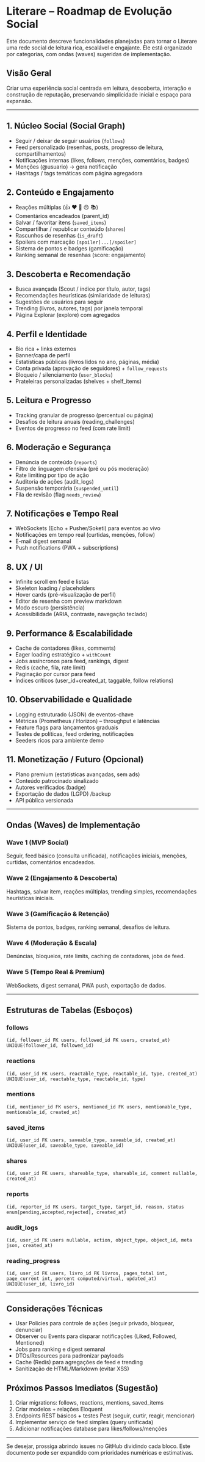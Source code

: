 # Literare – Roadmap de Evolução Social

Este documento descreve funcionalidades planejadas para tornar o Literare uma rede social de leitura rica, escalável e engajante. Ele está organizado por categorias, com ondas (waves) sugeridas de implementação.

## Visão Geral
Criar uma experiência social centrada em leitura, descoberta, interação e construção de reputação, preservando simplicidade inicial e espaço para expansão.

---
## 1. Núcleo Social (Social Graph)
- Seguir / deixar de seguir usuários (`follows`)
- Feed personalizado (resenhas, posts, progresso de leitura, compartilhamentos)
- Notificações internas (likes, follows, menções, comentários, badges)
- Menções (@usuario) → gera notificação
- Hashtags / tags temáticas com página agregadora

## 2. Conteúdo e Engajamento
- Reações múltiplas (👍 ❤️ 🤯 😢 📚)
- Comentários encadeados (parent_id)
- Salvar / favoritar itens (`saved_items`)
- Compartilhar / republicar conteúdo (`shares`)
- Rascunhos de resenhas (`is_draft`)
- Spoilers com marcação `[spoiler]...[/spoiler]`
- Sistema de pontos e badges (gamificação)
- Ranking semanal de resenhas (score: engajamento)

## 3. Descoberta e Recomendação
- Busca avançada (Scout / índice por título, autor, tags)
- Recomendações heurísticas (similaridade de leituras)
- Sugestões de usuários para seguir
- Trending (livros, autores, tags) por janela temporal
- Página Explorar (explore) com agregados

## 4. Perfil e Identidade
- Bio rica + links externos
- Banner/capa de perfil
- Estatísticas públicas (livros lidos no ano, páginas, média)
- Conta privada (aprovação de seguidores) + `follow_requests`
- Bloqueio / silenciamento (`user_blocks`)
- Prateleiras personalizadas (shelves + shelf_items)

## 5. Leitura e Progresso
- Tracking granular de progresso (percentual ou página)
- Desafios de leitura anuais (reading_challenges)
- Eventos de progresso no feed (com rate limit)

## 6. Moderação e Segurança
- Denúncia de conteúdo (`reports`)
- Filtro de linguagem ofensiva (pré ou pós moderação)
- Rate limiting por tipo de ação
- Auditoria de ações (audit_logs)
- Suspensão temporária (`suspended_until`)
- Fila de revisão (flag `needs_review`)

## 7. Notificações e Tempo Real
- WebSockets (Echo + Pusher/Soketi) para eventos ao vivo
- Notificações em tempo real (curtidas, menções, follow)
- E-mail digest semanal
- Push notifications (PWA + subscriptions)

## 8. UX / UI
- Infinite scroll em feed e listas
- Skeleton loading / placeholders
- Hover cards (pré-visualização de perfil)
- Editor de resenha com preview markdown
- Modo escuro (persistência)
- Acessibilidade (ARIA, contraste, navegação teclado)

## 9. Performance & Escalabilidade
- Cache de contadores (likes, comments)
- Eager loading estratégico + `withCount`
- Jobs assíncronos para feed, rankings, digest
- Redis (cache, fila, rate limit)
- Paginação por cursor para feed
- Índices críticos (user_id+created_at, taggable, follow relations)

## 10. Observabilidade e Qualidade
- Logging estruturado (JSON) de eventos-chave
- Métricas (Prometheus / Horizon) – throughput e latências
- Feature flags para lançamentos graduais
- Testes de políticas, feed ordering, notificações
- Seeders ricos para ambiente demo

## 11. Monetização / Futuro (Opcional)
- Plano premium (estatísticas avançadas, sem ads)
- Conteúdo patrocinado sinalizado
- Autores verificados (badge)
- Exportação de dados (LGPD) /backup
- API pública versionada

---
## Ondas (Waves) de Implementação

### Wave 1 (MVP Social)
Seguir, feed básico (consulta unificada), notificações iniciais, menções, curtidas, comentários encadeados.

### Wave 2 (Engajamento & Descoberta)
Hashtags, salvar item, reações múltiplas, trending simples, recomendações heurísticas iniciais.

### Wave 3 (Gamificação & Retenção)
Sistema de pontos, badges, ranking semanal, desafios de leitura.

### Wave 4 (Moderação & Escala)
Denúncias, bloqueios, rate limits, caching de contadores, jobs de feed.

### Wave 5 (Tempo Real & Premium)
WebSockets, digest semanal, PWA push, exportação de dados.

---
## Estruturas de Tabelas (Esboços)

### follows
```
(id, follower_id FK users, followed_id FK users, created_at)
UNIQUE(follower_id, followed_id)
```

### reactions
```
(id, user_id FK users, reactable_type, reactable_id, type, created_at)
UNIQUE(user_id, reactable_type, reactable_id, type)
```

### mentions
```
(id, mentioner_id FK users, mentioned_id FK users, mentionable_type, mentionable_id, created_at)
```

### saved_items
```
(id, user_id FK users, saveable_type, saveable_id, created_at)
UNIQUE(user_id, saveable_type, saveable_id)
```

### shares
```
(id, user_id FK users, shareable_type, shareable_id, comment nullable, created_at)
```

### reports
```
(id, reporter_id FK users, target_type, target_id, reason, status enum[pending,accepted,rejected], created_at)
```

### audit_logs
```
(id, user_id FK users nullable, action, object_type, object_id, meta json, created_at)
```

### reading_progress
```
(id, user_id FK users, livro_id FK livros, pages_total int, page_current int, percent computed/virtual, updated_at)
UNIQUE(user_id, livro_id)
```

---
## Considerações Técnicas
- Usar Policies para controle de ações (seguir privado, bloquear, denunciar)
- Observer ou Events para disparar notificações (Liked, Followed, Mentioned)
- Jobs para ranking e digest semanal
- DTOs/Resources para padronizar payloads
- Cache (Redis) para agregações de feed e trending
- Sanitização de HTML/Markdown (evitar XSS)

## Próximos Passos Imediatos (Sugestão)
1. Criar migrations: follows, reactions, mentions, saved_items
2. Criar modelos + relações Eloquent
3. Endpoints REST básicos + testes Pest (seguir, curtir, reagir, mencionar)
4. Implementar serviço de feed simples (query unificada)
5. Adicionar notificações database para likes/follows/menções

---
Se desejar, prossiga abrindo issues no GitHub dividindo cada bloco. Este documento pode ser expandido com prioridades numéricas e estimativas.
